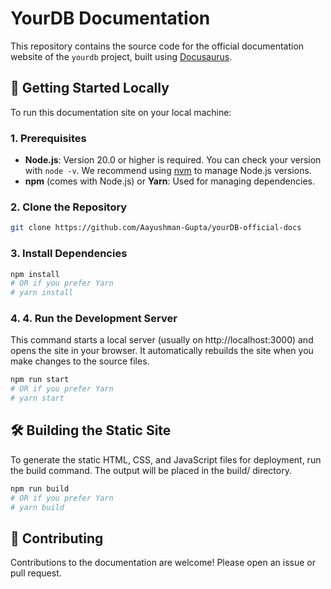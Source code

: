 # YourDB Documentation

This repository contains the source code for the official documentation website of the `yourdb` project, built using [Docusaurus](https://docusaurus.io/).

## 🚀 Getting Started Locally

To run this documentation site on your local machine:

### 1. Prerequisites

* **Node.js**: Version 20.0 or higher is required. You can check your version with `node -v`. We recommend using [nvm](https://github.com/nvm-sh/nvm) to manage Node.js versions.
* **npm** (comes with Node.js) or **Yarn**: Used for managing dependencies.

### 2. Clone the Repository

```bash
git clone https://github.com/Aayushman-Gupta/yourDB-official-docs
```

### 3. Install Dependencies
```bash
npm install
# OR if you prefer Yarn
# yarn install
```

### 4. 4. Run the Development Server
This command starts a local server (usually on http://localhost:3000) and opens the site in your browser. It automatically rebuilds the site when you make changes to the source files.

```bash
npm run start
# OR if you prefer Yarn
# yarn start
```

##  🛠️ Building the Static Site
To generate the static HTML, CSS, and JavaScript files for deployment, run the build command. The output will be placed in the build/ directory.

```bash
npm run build
# OR if you prefer Yarn
# yarn build
```

##  🤝 Contributing
Contributions to the documentation are welcome! Please open an issue or pull request.
